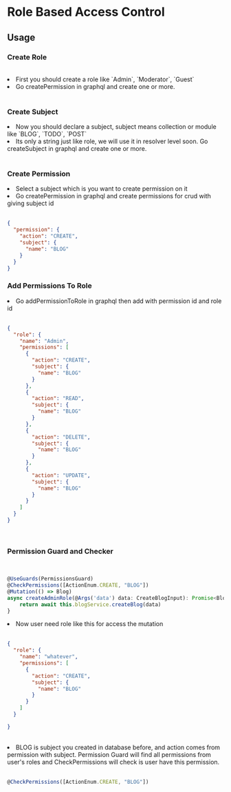 # Role Based Access Control

## Usage

### Create Role
</br>

<li>First you should create a role like `Admin`, `Moderator`, `Guest` </li>

<li>Go createPermission in graphql and create one or more.</li>
</br>

### Create Subject

<li>Now you should declare a subject, subject means collection or module like `BLOG`, `TODO`, `POST` </li>

<li>Its only a string just like role, we will use it in resolver level soon. Go createSubject in graphql and create one or more. </li>
</br>

### Create Permission

<li>Select a subject which is you want to create permission on it</li>

<li>Go createPermission in graphql and create permissions for crud with giving subject id</li>

</br>

```json
{
  "permission": {
    "action": "CREATE",
    "subject": {
      "name": "BLOG"
    }
  }
}
```

### Add Permissions To Role

<li>Go addPermissionToRole in graphql then add with permission id and role id</li>
</br>

```json
{
  "role": {
    "name": "Admin",
    "permissions": [
      {
        "action": "CREATE",
        "subject": {
          "name": "BLOG"
        }
      },
      {
        "action": "READ",
        "subject": {
          "name": "BLOG"
        }
      },
      {
        "action": "DELETE",
        "subject": {
          "name": "BLOG"
        }
      },
      {
        "action": "UPDATE",
        "subject": {
          "name": "BLOG"
        }
      }
    ]
  }
}
```
</br>

### Permission Guard and Checker
</br>

```typescript
@UseGuards(PermissionsGuard)
@CheckPermissions([ActionEnum.CREATE, "BLOG"])
@Mutation(() => Blog)
async createAdminRole(@Args('data') data: CreateBlogInput): Promise<Blog> {
    return await this.blogService.createBlog(data)
}
```

<li>Now user need role like this for access the mutation</li>
</br>

```json
{
  "role": {
    "name": "whatever",
    "permissions": [
      {
        "action": "CREATE",
        "subject": {
          "name": "BLOG"
        }
      }
    ]
  }

}
```
</br>

<li>BLOG is subject you created in database before, and action comes from permission with subject. Permission Guard will find all permissions from user's roles and CheckPermissions will check is user have this permission.</li>
</br>

```typescript
@CheckPermissions([ActionEnum.CREATE, "BLOG"])
```